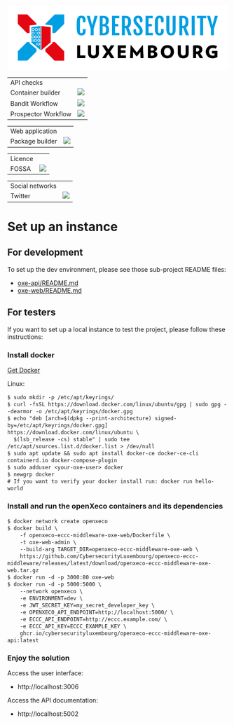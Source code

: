 ![logo](./static/cyberlux-logo.jpg?raw=true "CYBERSECURITY Luxembourg")

<table>
<tr>
  <td>API checks</td>
</tr>
<tr>
  <td>Container builder</td>
  <td><a href="https://github.com/CybersecurityLuxembourg/openxeco-eccc-middleware/actions/workflows/oxe-api_docker.yml"><img src="https://github.com/CybersecurityLuxembourg/openxeco-eccc-middleware/actions/workflows/oxe-api_docker.yml/badge.svg" /></a></td>
</tr>
<tr>
  <td>Bandit Workflow</td>
  <td><a href="https://github.com/CybersecurityLuxembourg/openxeco-eccc-middleware/actions/workflows/oxe-api_pycqa-bandit.yml"><img src="https://github.com/CybersecurityLuxembourg/openxeco-eccc-middleware/actions/workflows/oxe-api_pycqa-bandit.yml/badge.svg" /></a></td>
</tr>
<tr>
  <td>Prospector Workflow</td>
  <td><a href="https://github.com/CybersecurityLuxembourg/openxeco-eccc-middleware/actions/workflows/oxe-api_pycqa-prospector.yml"><img src="https://github.com/CybersecurityLuxembourg/openxeco-eccc-middleware/actions/workflows/oxe-api_pycqa-prospector.yml/badge.svg" /></a></td>
</tr>
</table>

<table>
<tr>
  <td>Web application</td>
</tr>
<tr>
  <td>Package builder</td>
  <td><a href="https://github.com/CybersecurityLuxembourg/openxeco-eccc-middleware/actions/workflows/oxe-web_package.yml"><img src="https://github.com/CybersecurityLuxembourg/openxeco-eccc-middleware/actions/workflows/oxe-web.yml/badge.svg" /></a></td>
</tr>
</table>

<table>
<tr>
  <td>Licence</td>
</tr>
<tr>
  <td>FOSSA</td>
  <td><a href="https://app.fossa.com/projects/git%2Bgithub.com%2FCybersecurityLuxembourg%2Fopenxeco-eccc-middleware?ref=badge_shield" alt="FOSSA Status"><img src="https://app.fossa.com/api/projects/git%2Bgithub.com%2FCybersecurityLuxembourg%2Fopenxeco-eccc-middleware.svg?type=shield"/></a></td>
</tr>
</table>

<table>
<tr>
  <td>Social networks</td>
</tr>
<tr>
  <td>Twitter</td>
  <td><a href="https://twitter.com/cyberluxembourg"><img src="https://img.shields.io/twitter/follow/cyberluxembourg.svg?style=social&label=Follow" /></a></td>
</tr>
</table>

# Set up an instance

## For development

To set up the dev environment, please see those sub-project README files:

- [oxe-api/README.md](oxe-api/README.md)
- [oxe-web/README.md](oxe-web-admin/README.md)

## For testers

If you want to set up a local instance to test the project, please follow these instructions:

### Install docker

[Get Docker](https://docs.docker.com/get-docker/)

Linux:

```
$ sudo mkdir -p /etc/apt/keyrings/
$ curl -fsSL https://download.docker.com/linux/ubuntu/gpg | sudo gpg --dearmor -o /etc/apt/keyrings/docker.gpg
$ echo "deb [arch=$(dpkg --print-architecture) signed-by=/etc/apt/keyrings/docker.gpg] https://download.docker.com/linux/ubuntu \
  $(lsb_release -cs) stable" | sudo tee /etc/apt/sources.list.d/docker.list > /dev/null
$ sudo apt update && sudo apt install docker-ce docker-ce-cli containerd.io docker-compose-plugin
$ sudo adduser <your-oxe-user> docker
$ newgrp docker
# If you want to verify your docker install run: docker run hello-world
```

### Install and run the openXeco containers and its dependencies

```
$ docker network create openxeco
$ docker build \
    -f openxeco-eccc-middleware-oxe-web/Dockerfile \
    -t oxe-web-admin \
    --build-arg TARGET_DIR=openxeco-eccc-middleware-oxe-web \
    https://github.com/CybersecurityLuxembourg/openxeco-eccc-middleware/releases/latest/download/openxeco-eccc-middleware-oxe-web.tar.gz
$ docker run -d -p 3000:80 oxe-web
$ docker run -d -p 5000:5000 \
    --network openxeco \
    -e ENVIRONMENT=dev \
    -e JWT_SECRET_KEY=my_secret_developer_key \
    -e OPENXECO_API_ENDPOINT=http://localhost:5000/ \
    -e ECCC_API_ENDPOINT=http://eccc.example.com/ \
    -e ECCC_API_KEY=ECCC_EXAMPLE_KEY \
    ghcr.io/cybersecurityluxembourg/openxeco-eccc-middleware-oxe-api:latest
```

### Enjoy the solution

Access the user interface:
- http://localhost:3006

Access the API documentation:
- http://localhost:5002
